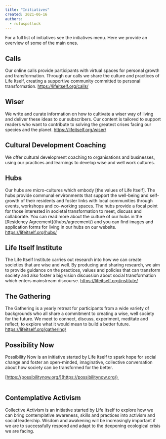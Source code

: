 ```yaml
---
title: "Initiatives"
created: 2021-06-16
authors: 
  - rufuspollock
---
```


For a full list of initiatives see the initiatives menu. Here we provide an overview of some of the main ones.

## Calls

Our online calls provide participants with virtual spaces for personal growth and transformation. Through our calls we share the culture and practices of Life Itself, creating a supportive community committed to personal transformation. https://lifeitself.org/calls/

## Wiser

We write and curate information on how to cultivate a wiser way of living and deliver these ideas to our subscribers. Our content is tailored to support readers who want to contribute to solving the greatest crises facing our species and the planet. https://lifeitself.org/wiser/

## Cultural Development Coaching

We offer cultural development coaching to organisations and businesses, using our practices and learnings to develop wise and well work cultures.

## Hubs

Our hubs are micro-cultures which embody \[the values of Life Itself\]. The hubs provide communal environments that support the well-being and self-growth of their residents and foster links with local communities through events, workshops and co-working spaces. The hubs provide a focal point for those interested in societal transformation to meet, discuss and collaborate. You can read more about the culture of our hubs in the \[Residency Agreement\](/hubs/agreement/) and you can find images and application forms for living in our hubs on our website. https://lifeitself.org/hubs/

## Life Itself Institute

The Life Itself Institute carries out research into how we can create societies that are wise and well. By producing and sharing research, we aim to provide guidance on the practices, values and policies that can transform society and also foster a big vision discussion about social transformation which enters mainstream discourse. https://lifeitself.org/institute/

## The Gathering

The Gathering is a yearly retreat for participants from a wide variety of backgrounds who all share a commitment to creating a wise, well society for the future. We meet to connect, discuss, experiment, meditate and reflect; to explore what it would mean to build a better future. https://lifeitself.org/gathering/

## Possibility Now

Possibility Now is an initiative started by Life Itself to spark hope for social change and foster an open-minded, imaginative, collective conversation about how society can be transformed for the better.

[https://possibilitynow.org/](https://possibilitynow.org/)                                                   

## Contemplative Activism

Collective Activism is an initiative started by Life Itself to explore how we can bring contemplative awareness, skills and practices into activism and social leadership. Wisdom and awakening will be increasingly important if we are to successfully respond and adapt to the deepening ecological crisis we are facing.
